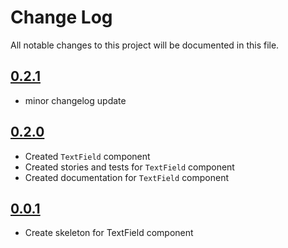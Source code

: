 # Change Log

All notable changes to this project will be documented in this file.

## [0.2.1](https://github.com/code-dot-org/code-dot-org/pull/59052)

* minor changelog update

## [0.2.0](https://github.com/code-dot-org/code-dot-org/pull/58904)

* Created `TextField` component
* Created stories and tests for `TextField` component
* Created documentation for `TextField` component

## [0.0.1](https://github.com/code-dot-org/code-dot-org/pull/58494)

* Create skeleton for TextField component

